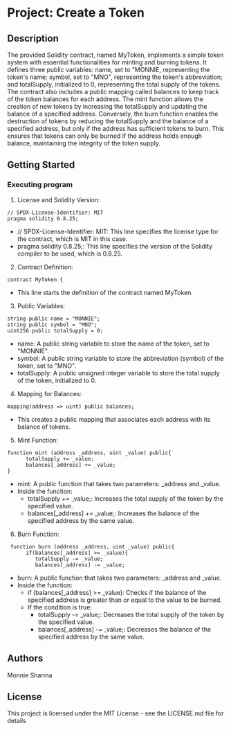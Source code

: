 # Project: Create a Token

## Description

The provided Solidity contract, named MyToken, implements a simple token system with essential functionalities for minting and burning tokens. It defines three public variables: name, set to "MONNIE, representing the token's name; symbol, set to "MNO", representing the token's abbreviation; and totalSupply, initialized to 0, representing the total supply of the tokens. The contract also includes a public mapping called balances to keep track of the token balances for each address. The mint function allows the creation of new tokens by increasing the totalSupply and updating the balance of a specified address. Conversely, the burn function enables the destruction of tokens by reducing the totalSupply and the balance of a specified address, but only if the address has sufficient tokens to burn. This ensures that tokens can only be burned if the address holds enough balance, maintaining the integrity of the token supply.

## Getting Started

### Executing program

1. License and Solidity Version:

```solidity
// SPDX-License-Identifier: MIT
pragma solidity 0.8.25;

```
- // SPDX-License-Identifier: MIT: This line specifies the license type for the contract, which is MIT in this case.
- pragma solidity 0.8.25;: This line specifies the version of the Solidity compiler to be used, which is 0.8.25.

2. Contract Definition:

```solidity
contract MyToken {

```
- This line starts the definition of the contract named MyToken.

3. Public Variables:

```solidity
string public name = "MONNIE";
string public symbol = "MNO";
uint256 public totalSupply = 0;

```
- name: A public string variable to store the name of the token, set to "MONNIE".
- symbol: A public string variable to store the abbreviation (symbol) of the token, set to "MNO".
- totalSupply: A public unsigned integer variable to store the total supply of the token, initialized to 0.

4. Mapping for Balances:

```solidity
mapping(address => uint) public balances;

```
- This creates a public mapping that associates each address with its balance of tokens.

5. Mint Function:

```solidity
function mint (address _address, uint _value) public{
      totalSupply += _value;
      balances[_address] += _value;
}

```
- mint: A public function that takes two parameters: _address and _value.
- Inside the function:
  * totalSupply += _value;: Increases the total supply of the token by the specified value.
  * balances[_address] += _value;: Increases the balance of the specified address by the same value.

6. Burn Function:

```solidity
 function burn (address _address, uint _value) public{
      if(balances[_address] >= _value){
         totalSupply -= _value;
         balances[_address] -= _value;

```
- burn: A public function that takes two parameters: _address and _value.
- Inside the function:
  * if (balances[_address] >= _value): Checks if the balance of the specified address is greater than or equal to the value to be burned.
  * If the condition is true:
    - totalSupply -= _value;: Decreases the total supply of the token by the specified value.
    - balances[_address] -= _value;: Decreases the balance of the specified address by the same value.


## Authors

Monnie Sharma


## License

This project is licensed under the MIT License - see the LICENSE.md file for details

